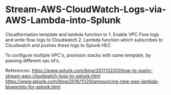 # Stream-AWS-CloudWatch-Logs-via-AWS-Lambda-into-Splunk

Cloudformation template and lambda function to 
	1. Enable VPC Flow logs and write flow logs to Cloudwatch 
	2. Lambda function which subscribes to Cloudwatch and pushes these logs to Splunk HEC

To configure multiple VPC's, provision stacks with same template, by passing different vpc id's.

References:
	https://www.splunk.com/blog/2017/02/03/how-to-easily-stream-aws-cloudwatch-logs-to-splunk.html
	https://www.splunk.com/blog/2016/11/29/announcing-new-aws-lambda-blueprints-for-splunk.html

